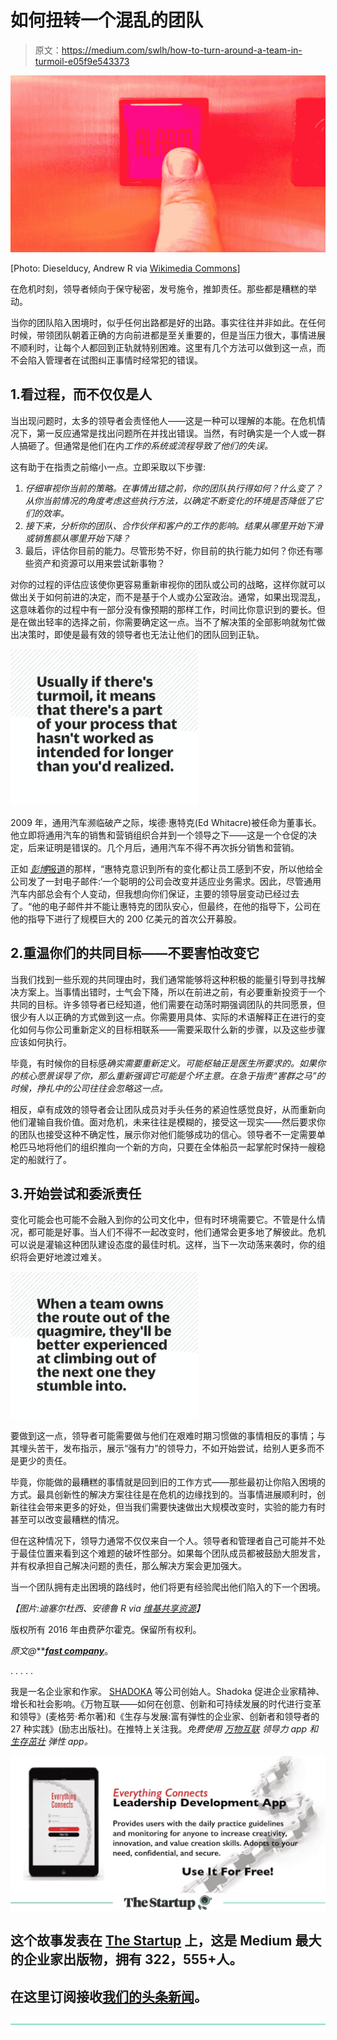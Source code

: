 # 如何扭转一个混乱的团队

> 原文：<https://medium.com/swlh/how-to-turn-around-a-team-in-turmoil-e05f9e543373>

![](img/3635f4f6656c0c6308aea97cc82816ce.png)

[Photo: Dieselducy, Andrew R via [Wikimedia Commons](http://commons.wikimedia.org/wiki/File%3ARinging_the_elevator_alarm.jpg)]

在危机时刻，领导者倾向于保守秘密，发号施令，推卸责任。那些都是糟糕的举动。

当你的团队陷入困境时，似乎任何出路都是好的出路。事实往往并非如此。在任何时候，带领团队朝着正确的方向前进都是至关重要的，但是当压力很大，事情进展不顺利时，让每个人都回到正轨就特别困难。这里有几个方法可以做到这一点，而不会陷入管理者在试图纠正事情时经常犯的错误。

## 1.看过程，而不仅仅是人

当出现问题时，太多的领导者会责怪他人——这是一种可以理解的本能。在危机情况下，第一反应通常是找出问题所在并找出错误。当然，有时确实是一个人或一群人搞砸了。但通常是他们在内*工作的系统或流程导致了他们的失误。*

这有助于在指责之前缩小一点。立即采取以下步骤:

1.  *仔细审视你当前的策略。在事情出错之前，你的团队执行得如何？什么变了？从你当前情况的角度考虑这些执行方法，以确定不断变化的环境是否降低了它们的效率。*
2.  *接下来，分析你的团队、合作伙伴和客户的工作的影响。结果从哪里开始下滑或销售额从哪里开始下降？*
3.  最后，评估你目前的能力。尽管形势不好，你目前的执行能力如何？你还有哪些资产和资源可以用来尝试新事物？

对你的过程的评估应该使你更容易重新审视你的团队或公司的战略，这样你就可以做出关于如何前进的决定，而不是基于个人或办公室政治。通常，如果出现混乱，这意味着你的过程中有一部分没有像预期的那样工作，时间比你意识到的要长。但是在做出轻率的选择之前，你需要确定这一点。当不了解决策的全部影响就匆忙做出决策时，即使是最有效的领导者也无法让他们的团队回到正轨。

![](img/6023a477ce249183846daca9dfceed89.png)

2009 年，通用汽车濒临破产之际，埃德·惠特克(Ed Whitacre)被任命为董事长。他立即将通用汽车的销售和营销组织合并到一个领导之下——这是一个仓促的决定，后来证明是错误的。几个月后，通用汽车不得不再次拆分销售和营销。

正如 [*彭博*报道](http://www.bloomberg.com/news/articles/2010-04-29/ed-whitacres-battle-to-save-gm-from-itself)的那样，“惠特克意识到所有的变化都让员工感到不安，所以他给全公司发了一封电子邮件:‘一个聪明的公司会改变并适应业务需求。因此，尽管通用汽车内部总会有个人变动，但我想向你们保证，主要的领导层变动已经过去了。“他的电子邮件并不能让惠特克的团队安心，但最终，在他的指导下，公司在他的指导下进行了规模巨大的 200 亿美元的首次公开募股。

## 2.重温你们的共同目标——不要害怕改变它

当我们找到一些乐观的共同理由时，我们通常能够将这种积极的能量引导到寻找解决方案上。当事情出错时，士气会下降，所以在前进之前，有必要重新投资于一个共同的目标。许多领导者已经知道，他们需要在动荡时期强调团队的共同愿景，但很少有人以正确的方式做到这一点。你需要用具体、实际的术语解释正在进行的变化如何与你公司重新定义的目标相联系——需要采取什么新的步骤，以及这些步骤应该如何执行。

毕竟，有时候你的目标感*确实需要重新定义。可能枢轴正是医生所要求的。如果你的核心愿景误导了你，那么重新强调它可能是个坏主意。在急于指责“害群之马”的时候，挣扎中的公司往往会忽略这一点。*

相反，卓有成效的领导者会让团队成员对手头任务的紧迫性感觉良好，从而重新向他们灌输自我价值。面对危机，未来往往是模糊的，接受这一现实——然后要求你的团队也接受这种不确定性，展示你对他们能够成功的信心。领导者不一定需要单枪匹马地将他们的组织推向一个新的方向，只要在全体船员一起掌舵时保持一艘稳定的船就行了。

## 3.开始尝试和委派责任

变化可能会也可能不会融入到你的公司文化中，但有时环境需要它。不管是什么情况，都可能是好事。当人们不得不一起改变时，他们通常会更多地了解彼此。危机可以说是灌输这种团队建设态度的最佳时机。这样，当下一次动荡来袭时，你的组织将会更好地渡过难关。

![](img/e91b6e2c33945b566e5684538c27e533.png)

要做到这一点，领导者可能需要做与他们在艰难时期习惯做的事情相反的事情；与其埋头苦干，发布指示，展示“强有力”的领导力，不如开始尝试，给别人更多而不是更少的责任。

毕竟，你能做的最糟糕的事情就是回到旧的工作方式——那些最初让你陷入困境的方式。最具创新性的解决方案往往是在危机的边缘找到的。当事情进展顺利时，创新往往会带来更多的好处，但当我们需要快速做出大规模改变时，实验的能力有时甚至可以改变最糟糕的情况。

但在这种情况下，领导力通常不仅仅来自一个人。领导者和管理者自己可能并不处于最佳位置来看到这个难题的破坏性部分。如果每个团队成员都被鼓励大胆发言，并有权承担自己解决问题的责任，那么解决方案会更加强大。

当一个团队拥有走出困境的路线时，他们将更有经验爬出他们陷入的下一个困境。

*【图片:迪塞尔杜西、安德鲁 R via* [*维基共享资源*](http://commons.wikimedia.org/wiki/File%3ARinging_the_elevator_alarm.jpg)*】*

版权所有 2016 年由费萨尔霍克。保留所有权利。

**原文*@***[***fast company***](http://www.fastcompany.com/3064371/three-ways-to-turn-around-a-team-in-turmoil)。

. . . . .

我是一名企业家和作家。 [SHADOKA](http://shadoka.com/) 等公司创始人。Shadoka 促进企业家精神、增长和社会影响。《万物互联——如何在创意、创新和可持续发展的时代进行变革和领导》(麦格劳·希尔著)和《生存与发展:富有弹性的企业家、创新者和领导者的 27 种实践》(励志出版社)。在推特上关注我。*免费使用* [*万物互联*](http://app.everythingconnectsthebook.com/login.php) *领导力 app 和* [*生存茁壮*](http://app.survivetothrive.pub/login.php) *弹性 app。*

![](img/894d3d192bc175141c0ff3f418ded6b0.png)[![](img/308a8d84fb9b2fab43d66c117fcc4bb4.png)](https://medium.com/swlh)

## 这个故事发表在 [The Startup](https://medium.com/swlh) 上，这是 Medium 最大的企业家出版物，拥有 322，555+人。

## 在这里订阅接收[我们的头条新闻](http://growthsupply.com/the-startup-newsletter/)。

[![](img/b0164736ea17a63403e660de5dedf91a.png)](https://medium.com/swlh)